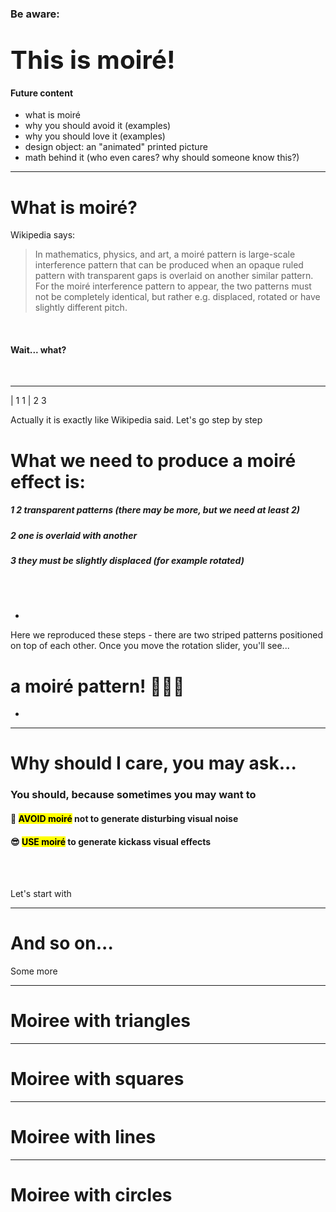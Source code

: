 ### Be aware:
# <big><big>This is moiré!</big></big>



#### Future content 

- what is moiré  
- why you should avoid it (examples)
- why you should love it (examples)
- design object: an "animated" printed picture
- math behind it (who even cares? why should someone know this?)

<f-next-button title="Let's start!" />

---

# What is moiré?


Wikipedia says:

>In mathematics, physics, and art, a moiré pattern is large-scale interference pattern that can be produced when an opaque ruled pattern with transparent gaps is overlaid on another similar pattern. For the moiré interference pattern to appear, the two patterns must not be completely identical, but rather e.g. displaced, rotated or have slightly different pitch.

<br />

#### Wait... what? 

<br />

<f-next-button title="Calm down and keep going" />

---

| 1 1
| 2 3

Actually it is exactly like Wikipedia said. Let's go step by step

# What we need to produce a moiré effect is:

##### **1** 2 transparent patterns (there may be more, but we need at least 2)
##### **2** one is overlaid with another
##### **3** they must be slightly displaced (for example rotated) 

<br /> <br />

-

Here we reproduced these steps - there are two striped patterns positioned on top of each other. 
Once you move the rotation slider, you'll see...

<div v-if="get('rotate', 0) != 0">

# a moiré pattern! 🤘🤘🤘
<f-next-button title="So what?" />

</div>

-

<f-slider set="rotate" from="0" to="90" title="Rotation" :value="get('rotation', 0)" />
<f-canvas  width="500" style="width:500px; height:20vh;">
  <MoireLines gap="6" :rotate="get('rotate', 0)" lineWidth="2" />
</f-canvas>

---

# Why should I care, you may ask...

### You should, because sometimes you may want to 
#### 🤢 <mark>AVOID moiré</mark> not to generate disturbing visual noise 
#### 😎 <mark>USE moiré</mark> to generate kickass visual effects

<br /><br />

Let's start with <f-next-button  title="how to avoid moiré" />


---


# And so on...

Some more 

<f-next-button />


---


# Moiree with triangles

<f-slider set="width" from="6" to="50" />
<f-slider set="rotate" from="-180" to="180" />

<f-canvas width="700" height="500">
  <MoireTriangles :width="get('width', 10)" :rotate="get('rotate', 0)" />
</f-canvas>

<f-next-button />

---

# Moiree with squares

<f-slider set="width" from="4" to="50" />
<f-slider set="rotate" from="-180" to="180" />

<f-canvas width="700" height="500">
  <MoireSquares :width="get('width', 10)" :rotate="get('rotate', 0)" />
</f-canvas>

<f-next-button />

---

# Moiree with lines

<f-slider set="gap" from="4" to="50" />
<f-slider set="rotate" from="-90" to="90" />
<f-slider set="lineWidth" from="1" to="40" integer />
<!-- <f-slider title="c" :value="get('c', 0)" v-on:input="set('c',$event)" /> -->
<f-canvas width="700" height="500">
  <MoireLines :gap="get('gap', 10)" :rotate="get('rotate', 0)" :lineWidth="get('lineWidth', 1)" />
</f-canvas>

<f-next-button />

---

# Moiree with circles

<f-slider set="gap" from="4" to="50" />
<f-slider set="translate" from="-300" to="300" title="move" />
<f-slider set="lineWidth" from="1" to="40" integer />
<f-canvas width="700" height="500">
  <MoireCircles :gap="get('gap', 10)" :translate="get('translate', 0)" :lineWidth="get('lineWidth', 1)" />
</f-canvas>
